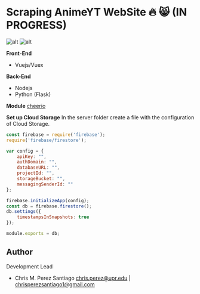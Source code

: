 # Scraping AnimeYT WebSite :fire: 😸 (IN PROGRESS)

![alt](https://commons.wikimedia.org/wiki/File:Vue.png) ![alt](https://instructobit.com/posts/111/post_preview_image(111).jpg)


**Front-End**
- Vuejs/Vuex

**Back-End**
- Nodejs
- Python (Flask)

**Module** 
[cheerio](https://cheerio.js.org/)

**Set up Cloud Storage**
In the server folder create a file with the configuration of Cloud Storage.

```javascript
const firebase = require('firebase');
require('firebase/firestore');

var config = {
    apiKey: "",
    authDomain: "",
    databaseURL: "",
    projectId: "",
    storageBucket: "",
    messagingSenderId: ""
};

firebase.initializeApp(config);
const db = firebase.firestore();
db.settings({
    timestampsInSnapshots: true
});

module.exports = db;
```

**Author**
-----------------
Development Lead

 - Chris M. Perez Santiago   chris.perez@upr.edu | chrisperezsantiago1@gmail.com
